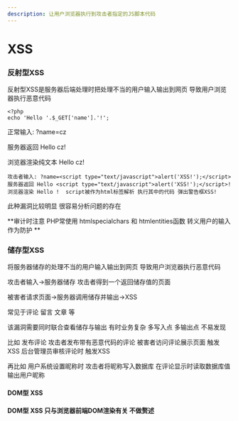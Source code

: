 ```yaml
---
description: 让用户浏览器执行到攻击者指定的JS脚本代码
---
```


# XSS

### 反射型XSS

反射型XSS是服务器后端处理时把处理不当的用户输入输出到网页 导致用户浏览器执行恶意代码

```
<?php
echo 'Hello '.$_GET['name'].'!';
```

正常输入: ?name=cz

服务器返回 Hello cz!

浏览器渲染纯文本 Hello cz! 

```
攻击者输入: ?name=<script type="text/javascript">alert('XSS!');</script>
服务器返回 Hello <script type="text/javascript">alert('XSS!');</script>!
浏览器渲染 Hello !  script被作为html标签解析 执行其中的代码 弹出警告框XSS!
```

此种漏洞比较明显 很容易分析问题的存在

**审计时注意 PHP常使用 htmlspecialchars 和 htmlentities函数 转义用户的输入作为防护 **

### 储存型XSS

将服务器储存的处理不当的用户输入输出到网页 导致用户浏览器执行恶意代码

攻击者输入->服务器储存 攻击者得到一个返回储存值的页面

被害者请求页面->服务器调用储存并输出->XSS

常见于评论 留言 文章 等

该漏洞需要同时联合查看储存与输出 有时业务复杂 多写入点 多输出点 不易发现

比如 发布评论 攻击者发布带有恶意代码的评论 被害者访问评论展示页面 触发XSS 后台管理员审核评论时 触发XSS

再比如 用户系统设置昵称时 攻击者将昵称写入数据库 在评论显示时读取数据库值输出用户昵称



#### DOM型 XSS

####  DOM型 XSS 只与浏览器前端DOM渲染有关 不做赘述



